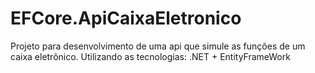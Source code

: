 # EFCore.ApiCaixaEletronico
Projeto para desenvolvimento de uma api que simule as funções de um caixa eletrônico. Utilizando as tecnologias: .NET + EntityFrameWork
